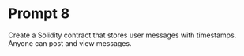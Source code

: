 # Prompt 8
Create a Solidity contract that stores user messages with timestamps. Anyone can post and view messages.
